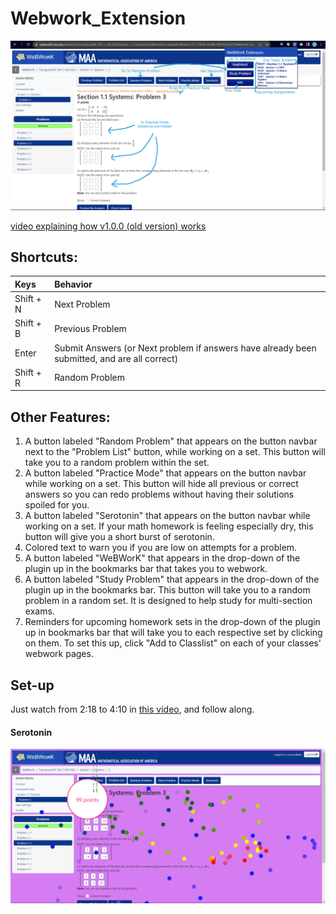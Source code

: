 # Webwork_Extension

![Labeled Features on Problem Page and Pop Up/Drop Down](Screenshots/Problem_Page_And_Pop_Up_Labeled.png)

[video explaining how v1.0.0 (old version) works](https://www.youtube.com/watch?v=ZM0b95lquso)

## Shortcuts:
| Keys              |   Behavior            |
| :---------------- | :-------------------- |
| Shift + N         | Next Problem          |
| Shift + B         | Previous Problem      |
| Enter             | Submit Answers (or Next problem if answers have already been submitted, and are all correct)
| Shift + R         | Random Problem      |

## Other Features:

1. A button labeled "Random Problem" that appears on the button navbar next to the "Problem List" button, while working on a set. This button will take you to a random problem within the set.
2. A button labeled "Practice Mode" that appears on the button navbar while working on a set. This button will hide all previous or correct answers so you can redo problems without having their solutions spoiled for you.
3. A button labeled "Serotonin" that appears on the button navbar while working on a set. If your math homework is feeling especially dry, this button will give you a short burst of serotonin.
4. Colored text to warn you if you are low on attempts for a problem.
5. A button labeled "WeBWorK" that appears in the drop-down of the plugin up in the bookmarks bar that takes you to webwork.
6. A button labeled "Study Problem" that appears in the drop-down of the plugin up in the bookmarks bar. This button will take you to a random problem in a random set. It is designed to help study for multi-section exams.
7. Reminders for upcoming homework sets in the drop-down of the plugin up in bookmarks bar that will take you to each respective set by clicking on them. To set this up, click "Add <classname> to Classlist" on each of your classes' webwork pages.

## Set-up

Just watch from 2:18 to 4:10 in [this video](https://www.youtube.com/watch?v=ZM0b95lquso&t=138), and follow along.

#### Serotonin
![Serotonin](Screenshots/Serotonin.png)

